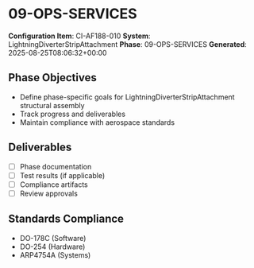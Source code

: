 # 09-OPS-SERVICES

**Configuration Item**: CI-AF188-010
**System**: LightningDiverterStripAttachment
**Phase**: 09-OPS-SERVICES
**Generated**: 2025-08-25T08:06:32+00:00

## Phase Objectives
- Define phase-specific goals for LightningDiverterStripAttachment structural assembly
- Track progress and deliverables
- Maintain compliance with aerospace standards

## Deliverables
- [ ] Phase documentation
- [ ] Test results (if applicable)
- [ ] Compliance artifacts
- [ ] Review approvals

## Standards Compliance
- DO-178C (Software)
- DO-254 (Hardware)
- ARP4754A (Systems)

